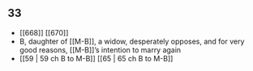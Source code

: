 ## 33
- [[668]] [[670]] 
- B, daughter of [[M-B]], a widow, desperately opposes, and for very good reasons, [[M-B]]’s intention to marry again
- [[59 | 59 ch B to M-B]] [[65 | 65 ch B to M-B]] 

